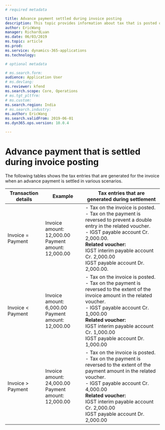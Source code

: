 ```yaml
---
# required metadata

title: Advance payment settled during invoice posting
description: This topic provides information about tax that is posted on a customer advance payment when the payment is settled and the customer invoice is posted.
author: EricWang
manager: RichardLuan
ms.date: 06/03/2019
ms.topic: article
ms.prod: 
ms.service: dynamics-365-applications
ms.technology: 

# optional metadata

# ms.search.form: 
audience: Application User
# ms.devlang: 
ms.reviewer: kfend
ms.search.scope: Core, Operations
# ms.tgt_pltfrm: 
# ms.custom: 
ms.search.region: India
# ms.search.industry: 
ms.author: EricWang
ms.search.validFrom: 2019-06-01
ms.dyn365.ops.version: 10.0.4

---
```


# Advance payment that is settled during invoice posting


The following tables shows the tax entries that are generated for the invoice when an advance payment is settled in various scenarios.

| Transaction details | Example                                                 | Tax entries that are generated during settlement             |
| ------------------- | ------------------------------------------------------- | ------------------------------------------------------------ |
| Invoice = Payment   | Invoice amount: 12,000.00<br/>Payment amount: 12,000.00 | - Tax on the invoice is posted.<br/>- Tax on the payment is reversed to prevent a double entry in the related voucher.<br/>- IGST payable account Cr. 2,000.00.<br/>**Related voucher:**<br/>IGST interim payable account Cr. 2,000.00<br/>IGST payable account Dr. 2,000.00. |
| Invoice < Payment   | Invoice amount: 6,000.00<br/>Payment amount: 12,000.00  | - Tax on the invoice is posted.<br/>- Tax on the payment is reversed to the extent of the invoice amount in the related voucher.<br/>- IGST payable account Cr. 1,000.00<br/>**Related voucher:**<br/>IGST interim payable account Cr. 1,000.00<br/>IGST payable account Dr. 1,000.00 |
| Invoice > Payment   | Invoice amount: 24,000.00<br/>Payment amount: 12,000.00 | - Tax on the invoice is posted.<br/>- Tax on the payment is reversed to the extent of the payment amount in the related voucher.<br/>- IGST payable account Cr. 4,000.00<br/>**Related voucher:**<br/>IGST interim payable account Cr. 2,000.00<br/>IGST payable account Dr. 2,000.00 |





